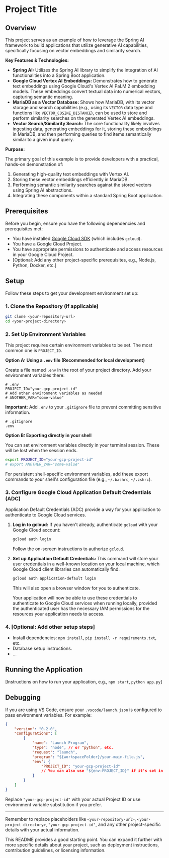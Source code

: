 # Project Title

## Overview

This project serves as an example of how to leverage the Spring AI framework to build applications that utilize generative AI capabilities, specifically focusing on vector embeddings and similarity search.

**Key Features & Technologies:**

*   **Spring AI:** Utilizes the Spring AI library to simplify the integration of AI functionalities into a Spring Boot application.
*   **Google Cloud Vertex AI Embeddings:** Demonstrates how to generate text embeddings using Google Cloud's Vertex AI PaLM 2 embedding models. These embeddings convert textual data into numerical vectors, capturing semantic meaning.
*   **MariaDB as a Vector Database:** Shows how MariaDB, with its vector storage and search capabilities (e.g., using its `VECTOR` data type and functions like `VECTOR_COSINE_DISTANCE`), can be used to store and perform similarity searches on the generated Vertex AI embeddings.
*   **Vector Search/Similarity Search:** The core functionality likely involves ingesting data, generating embeddings for it, storing these embeddings in MariaDB, and then performing queries to find items semantically similar to a given input query.

**Purpose:**

The primary goal of this example is to provide developers with a practical, hands-on demonstration of:
1.  Generating high-quality text embeddings with Vertex AI.
2.  Storing these vector embeddings efficiently in MariaDB.
3.  Performing semantic similarity searches against the stored vectors using Spring AI abstractions.
4.  Integrating these components within a standard Spring Boot application.

## Prerequisites

Before you begin, ensure you have the following dependencies and prerequisites met:

*   You have installed [Google Cloud SDK](https://cloud.google.com/sdk/docs/install) (which includes `gcloud`).
*   You have a Google Cloud Project.
*   You have appropriate permissions to authenticate and access resources in your Google Cloud Project.
*   [Optional: Add any other project-specific prerequisites, e.g., Node.js, Python, Docker, etc.]

## Setup

Follow these steps to get your development environment set up:

### 1. Clone the Repository (if applicable)

```bash
git clone <your-repository-url>
cd <your-project-directory>
```

### 2. Set Up Environment Variables

This project requires certain environment variables to be set. The most common one is `PROJECT_ID`.

**Option A: Using a `.env` file (Recommended for local development)**

Create a file named `.env` in the root of your project directory. Add your environment variables there:

```env
# .env
PROJECT_ID="your-gcp-project-id"
# Add other environment variables as needed
# ANOTHER_VAR="some-value"
```

**Important:** Add `.env` to your `.gitignore` file to prevent committing sensitive information.

```gitignore
# .gitignore
.env
```

**Option B: Exporting directly in your shell**

You can set environment variables directly in your terminal session. These will be lost when the session ends.

```bash
export PROJECT_ID="your-gcp-project-id"
# export ANOTHER_VAR="some-value"
```

For persistent shell-specific environment variables, add these export commands to your shell's configuration file (e.g., `~/.bashrc`, `~/.zshrc`).

### 3. Configure Google Cloud Application Default Credentials (ADC)

Application Default Credentials (ADC) provide a way for your application to authenticate to Google Cloud services.

1.  **Log in to gcloud:**
    If you haven't already, authenticate `gcloud` with your Google Cloud account:
    ```bash
    gcloud auth login
    ```
    Follow the on-screen instructions to authorize `gcloud`.

2.  **Set up Application Default Credentials:**
    This command will store your user credentials in a well-known location on your local machine, which Google Cloud client libraries can automatically find.
    ```bash
    gcloud auth application-default login
    ```
    This will also open a browser window for you to authenticate.

    Your application will now be able to use these credentials to authenticate to Google Cloud services when running locally, provided the authenticated user has the necessary IAM permissions for the resources your application needs to access.

### 4. [Optional: Add other setup steps]

*   Install dependencies: `npm install`, `pip install -r requirements.txt`, etc.
*   Database setup instructions.
*   ...

## Running the Application

[Instructions on how to run your application, e.g., `npm start`, `python app.py`]

## Debugging

If you are using VS Code, ensure your `.vscode/launch.json` is configured to pass environment variables. For example:

```json
{
    "version": "0.2.0",
    "configurations": [
        {
            "name": "Launch Program",
            "type": "node", // or "python", etc.
            "request": "launch",
            "program": "${workspaceFolder}/your-main-file.js",
            "env": {
                "PROJECT_ID": "your-gcp-project-id"
                // You can also use "${env:PROJECT_ID}" if it's set in your shell
            }
        }
    ]
}
```

Replace `"your-gcp-project-id"` with your actual Project ID or use environment variable substitution if you prefer.

---

Remember to replace placeholders like `<your-repository-url>`, `<your-project-directory>`, `"your-gcp-project-id"`, and any other project-specific details with your actual information.

This README provides a good starting point. You can expand it further with more specific details about your project, such as deployment instructions, contribution guidelines, or licensing information.